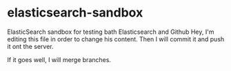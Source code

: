 # elasticsearch-sandbox
ElasticSearch sandbox for testing bath Elasticsearch and Github
Hey, I'm editing this file in order to change his content. Then I will commit it and push it ont the server.

If it goes well, I will merge branches.
